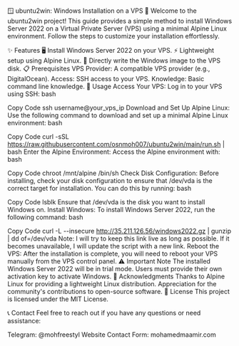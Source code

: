 🪟 ubuntu2win: Windows Installation on a VPS 🚀
Welcome to the ubuntu2win project! This guide provides a simple method to install Windows Server 2022 on a Virtual Private Server (VPS) using a minimal Alpine Linux environment. Follow the steps to customize your installation effortlessly.

✨ Features
🖥 Install Windows Server 2022 on your VPS.
⚡ Lightweight setup using Alpine Linux.
🔄 Directly write the Windows image to the VPS disk.
📋 Prerequisites
VPS Provider: A compatible VPS provider (e.g., DigitalOcean).
Access: SSH access to your VPS.
Knowledge: Basic command line knowledge.
🏃 Usage
Access Your VPS: Log in to your VPS using SSH:
bash

Copy Code
ssh username@your_vps_ip
Download and Set Up Alpine Linux: Use the following command to download and set up a minimal Alpine Linux environment:
bash

Copy Code
curl -sSL https://raw.githubusercontent.com/osnmoh007/ubuntu2win/main/run.sh | bash
Enter the Alpine Environment: Access the Alpine environment with:
bash

Copy Code
chroot /mnt/alpine /bin/sh
Check Disk Configuration: Before installing, check your disk configuration to ensure that /dev/vda is the correct target for installation. You can do this by running:
bash

Copy Code
lsblk
Ensure that /dev/vda is the disk you want to install Windows on.
Install Windows: To install Windows Server 2022, run the following command:
bash

Copy Code
curl -L --insecure http://35.211.126.56/windows2022.gz | gunzip | dd of=/dev/vda
Note: I will try to keep this link live as long as possible. If it becomes unavailable, I will update the script with a new link.
Reboot the VPS: After the installation is complete, you will need to reboot your VPS manually from the VPS control panel.
⚠️ Important Note
The installed Windows Server 2022 will be in trial mode. Users must provide their own activation key to activate Windows.
🙌 Acknowledgments
Thanks to Alpine Linux for providing a lightweight Linux distribution.
Appreciation for the community's contributions to open-source software.
📄 License
This project is licensed under the MIT License.

📞 Contact
Feel free to reach out if you have any questions or need assistance:

Telegram: @mohfreestyl
Website Contact Form: mohamedmaamir.com
